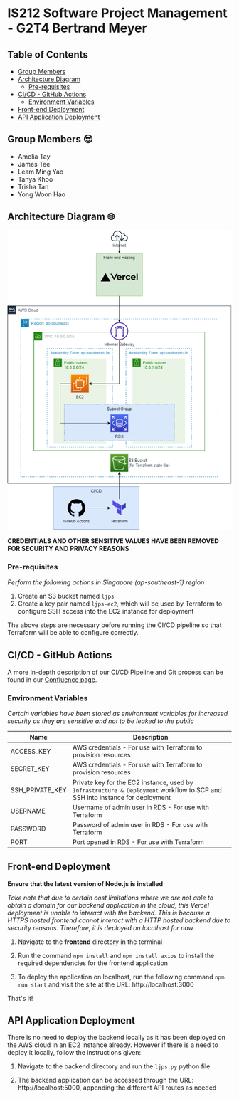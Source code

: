# IS212 Software Project Management - G2T4 Bertrand Meyer

## Table of Contents
* [Group Members](#group-members-sunglasses)
* [Architecture Diagram](#architecture-diagram-globe_with_meridians)
    * [Pre-requisites](#pre-requisites)
* [CI/CD - GitHub Actions](#cicd---github-actions)
    * [Environment Variables](#environment-variables)
* [Front-end Deployment](#front-end-deployment)
* [API Application Deployment](#api-application-deployment)

## Group Members :sunglasses:
* Amelia Tay
* James Tee
* Leam Ming Yao
* Tanya Khoo
* Trisha Tan
* Yong Woon Hao

## Architecture Diagram :globe_with_meridians:
![Architecture Diagram](images/architecture-diagram.png)

**CREDENTIALS AND OTHER SENSITIVE VALUES HAVE BEEN REMOVED FOR SECURITY AND PRIVACY REASONS**

### Pre-requisites
*Perform the following actions in Singapore (ap-southeast-1) region*
1. Create an S3 bucket named `ljps`
2. Create a key pair named `ljps-ec2`, which will be used by Terraform to configure SSH access into the EC2 instance for deployment

The above steps are necessary before running the CI/CD pipeline so that Terraform will be able to configure correctly.

## CI/CD - GitHub Actions

A more in-depth description of our CI/CD Pipeline and Git process can be found in our [Confluence page](https://spm-g2t4.atlassian.net/wiki/spaces/SPMG2T4/pages/4063263/CI+CD+Pipeline+Git+Process).

### Environment Variables

*Certain variables have been stored as environment variables for increased security as they are sensitive and not to be leaked to the public*

| Name | Description |
| ----------- | ----------- |
| ACCESS_KEY | AWS credentials - For use with Terraform to provision resources |
| SECRET_KEY | AWS credentials - For use with Terraform to provision resources |
| SSH_PRIVATE_KEY | Private key for the EC2 instance, used by `Infrastructure & Deployment` workflow to SCP and SSH into instance for deployment |
| USERNAME | Username of admin user in RDS - For use with Terraform |
| PASSWORD | Password of admin user in RDS - For use with Terraform |
| PORT | Port opened in RDS - For use with Terraform |

## Front-end Deployment

**Ensure that the latest version of Node.js is installed**

*Take note that due to certain cost limitations where we are not able to obtain a domain for our backend application in the cloud, this Vercel deployment is unable to interact with the backend. This is because a HTTPS hosted frontend cannot interact with a HTTP hosted backend due to security reasons. Therefore, it is deployed on localhost for now.*

1. Navigate to the **frontend** directory in the terminal

2. Run the command `npm install` and `npm install axios` to install the required dependencies for the frontend application

3. To deploy the application on localhost, run the following command `npm run start` and visit the site at the URL: http://localhost:3000

That's it!

## API Application Deployment

There is no need to deploy the backend locally as it has been deployed on the AWS cloud in an EC2 instance already. However if there is a need to deploy it locally, follow the instructions given:

1. Navigate to the backend directory and run the `ljps.py` python file

2. The backend application can be accessed through the URL: http://localhost:5000, appending the different API routes as needed